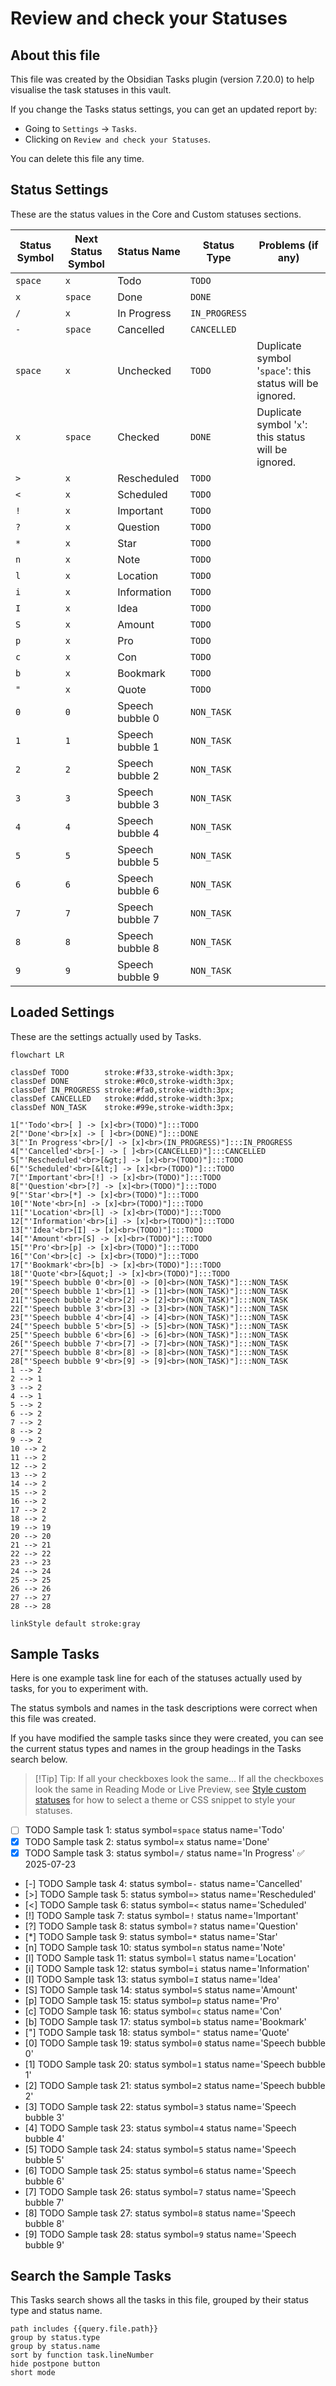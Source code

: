 # Review and check your Statuses

## About this file

This file was created by the Obsidian Tasks plugin (version 7.20.0) to help visualise the task statuses in this vault.

If you change the Tasks status settings, you can get an updated report by:

- Going to `Settings` -> `Tasks`.
- Clicking on `Review and check your Statuses`.

You can delete this file any time.

## Status Settings

<!--
Switch to Live Preview or Reading Mode to see the table.
If there are any Markdown formatting characters in status names, such as '*' or '_',
Obsidian may only render the table correctly in Reading Mode.
-->

These are the status values in the Core and Custom statuses sections.

| Status Symbol | Next Status Symbol | Status Name | Status Type | Problems (if any) |
| ----- | ----- | ----- | ----- | ----- |
| `space` | `x` | Todo | `TODO` |  |
| `x` | `space` | Done | `DONE` |  |
| `/` | `x` | In Progress | `IN_PROGRESS` |  |
| `-` | `space` | Cancelled | `CANCELLED` |  |
| `space` | `x` | Unchecked | `TODO` | Duplicate symbol '`space`': this status will be ignored. |
| `x` | `space` | Checked | `DONE` | Duplicate symbol '`x`': this status will be ignored. |
| `>` | `x` | Rescheduled | `TODO` |  |
| `<` | `x` | Scheduled | `TODO` |  |
| `!` | `x` | Important | `TODO` |  |
| `?` | `x` | Question | `TODO` |  |
| `*` | `x` | Star | `TODO` |  |
| `n` | `x` | Note | `TODO` |  |
| `l` | `x` | Location | `TODO` |  |
| `i` | `x` | Information | `TODO` |  |
| `I` | `x` | Idea | `TODO` |  |
| `S` | `x` | Amount | `TODO` |  |
| `p` | `x` | Pro | `TODO` |  |
| `c` | `x` | Con | `TODO` |  |
| `b` | `x` | Bookmark | `TODO` |  |
| `"` | `x` | Quote | `TODO` |  |
| `0` | `0` | Speech bubble 0 | `NON_TASK` |  |
| `1` | `1` | Speech bubble 1 | `NON_TASK` |  |
| `2` | `2` | Speech bubble 2 | `NON_TASK` |  |
| `3` | `3` | Speech bubble 3 | `NON_TASK` |  |
| `4` | `4` | Speech bubble 4 | `NON_TASK` |  |
| `5` | `5` | Speech bubble 5 | `NON_TASK` |  |
| `6` | `6` | Speech bubble 6 | `NON_TASK` |  |
| `7` | `7` | Speech bubble 7 | `NON_TASK` |  |
| `8` | `8` | Speech bubble 8 | `NON_TASK` |  |
| `9` | `9` | Speech bubble 9 | `NON_TASK` |  |

## Loaded Settings

<!-- Switch to Live Preview or Reading Mode to see the diagram. -->

These are the settings actually used by Tasks.

```mermaid
flowchart LR

classDef TODO        stroke:#f33,stroke-width:3px;
classDef DONE        stroke:#0c0,stroke-width:3px;
classDef IN_PROGRESS stroke:#fa0,stroke-width:3px;
classDef CANCELLED   stroke:#ddd,stroke-width:3px;
classDef NON_TASK    stroke:#99e,stroke-width:3px;

1["'Todo'<br>[ ] -> [x]<br>(TODO)"]:::TODO
2["'Done'<br>[x] -> [ ]<br>(DONE)"]:::DONE
3["'In Progress'<br>[/] -> [x]<br>(IN_PROGRESS)"]:::IN_PROGRESS
4["'Cancelled'<br>[-] -> [ ]<br>(CANCELLED)"]:::CANCELLED
5["'Rescheduled'<br>[&gt;] -> [x]<br>(TODO)"]:::TODO
6["'Scheduled'<br>[&lt;] -> [x]<br>(TODO)"]:::TODO
7["'Important'<br>[!] -> [x]<br>(TODO)"]:::TODO
8["'Question'<br>[?] -> [x]<br>(TODO)"]:::TODO
9["'Star'<br>[*] -> [x]<br>(TODO)"]:::TODO
10["'Note'<br>[n] -> [x]<br>(TODO)"]:::TODO
11["'Location'<br>[l] -> [x]<br>(TODO)"]:::TODO
12["'Information'<br>[i] -> [x]<br>(TODO)"]:::TODO
13["'Idea'<br>[I] -> [x]<br>(TODO)"]:::TODO
14["'Amount'<br>[S] -> [x]<br>(TODO)"]:::TODO
15["'Pro'<br>[p] -> [x]<br>(TODO)"]:::TODO
16["'Con'<br>[c] -> [x]<br>(TODO)"]:::TODO
17["'Bookmark'<br>[b] -> [x]<br>(TODO)"]:::TODO
18["'Quote'<br>[&quot;] -> [x]<br>(TODO)"]:::TODO
19["'Speech bubble 0'<br>[0] -> [0]<br>(NON_TASK)"]:::NON_TASK
20["'Speech bubble 1'<br>[1] -> [1]<br>(NON_TASK)"]:::NON_TASK
21["'Speech bubble 2'<br>[2] -> [2]<br>(NON_TASK)"]:::NON_TASK
22["'Speech bubble 3'<br>[3] -> [3]<br>(NON_TASK)"]:::NON_TASK
23["'Speech bubble 4'<br>[4] -> [4]<br>(NON_TASK)"]:::NON_TASK
24["'Speech bubble 5'<br>[5] -> [5]<br>(NON_TASK)"]:::NON_TASK
25["'Speech bubble 6'<br>[6] -> [6]<br>(NON_TASK)"]:::NON_TASK
26["'Speech bubble 7'<br>[7] -> [7]<br>(NON_TASK)"]:::NON_TASK
27["'Speech bubble 8'<br>[8] -> [8]<br>(NON_TASK)"]:::NON_TASK
28["'Speech bubble 9'<br>[9] -> [9]<br>(NON_TASK)"]:::NON_TASK
1 --> 2
2 --> 1
3 --> 2
4 --> 1
5 --> 2
6 --> 2
7 --> 2
8 --> 2
9 --> 2
10 --> 2
11 --> 2
12 --> 2
13 --> 2
14 --> 2
15 --> 2
16 --> 2
17 --> 2
18 --> 2
19 --> 19
20 --> 20
21 --> 21
22 --> 22
23 --> 23
24 --> 24
25 --> 25
26 --> 26
27 --> 27
28 --> 28

linkStyle default stroke:gray
```


## Sample Tasks

Here is one example task line for each of the statuses actually used by tasks, for you to experiment with.

The status symbols and names in the task descriptions were correct when this file was created.

If you have modified the sample tasks since they were created, you can see the current status types and names in the group headings in the Tasks search below.

> [!Tip] Tip: If all your checkboxes look the same...
> If all the checkboxes look the same in Reading Mode or Live Preview, see [Style custom statuses](https://publish.obsidian.md/tasks/How+To/Style+custom+statuses) for how to select a theme or CSS snippet to style your statuses.

- [ ] TODO Sample task 1: status symbol=`space` status name='Todo'
- [x] TODO Sample task 2: status symbol=`x` status name='Done'
- [x] TODO Sample task 3: status symbol=`/` status name='In Progress' ✅ 2025-07-23
- [-] TODO Sample task 4: status symbol=`-` status name='Cancelled'
- [>] TODO Sample task 5: status symbol=`>` status name='Rescheduled'
- [<] TODO Sample task 6: status symbol=`<` status name='Scheduled'
- [!] TODO Sample task 7: status symbol=`!` status name='Important'
- [?] TODO Sample task 8: status symbol=`?` status name='Question'
- [*] TODO Sample task 9: status symbol=`*` status name='Star'
- [n] TODO Sample task 10: status symbol=`n` status name='Note'
- [l] TODO Sample task 11: status symbol=`l` status name='Location'
- [i] TODO Sample task 12: status symbol=`i` status name='Information'
- [I] TODO Sample task 13: status symbol=`I` status name='Idea'
- [S] TODO Sample task 14: status symbol=`S` status name='Amount'
- [p] TODO Sample task 15: status symbol=`p` status name='Pro'
- [c] TODO Sample task 16: status symbol=`c` status name='Con'
- [b] TODO Sample task 17: status symbol=`b` status name='Bookmark'
- ["] TODO Sample task 18: status symbol=`"` status name='Quote'
- [0] TODO Sample task 19: status symbol=`0` status name='Speech bubble 0'
- [1] TODO Sample task 20: status symbol=`1` status name='Speech bubble 1'
- [2] TODO Sample task 21: status symbol=`2` status name='Speech bubble 2'
- [3] TODO Sample task 22: status symbol=`3` status name='Speech bubble 3'
- [4] TODO Sample task 23: status symbol=`4` status name='Speech bubble 4'
- [5] TODO Sample task 24: status symbol=`5` status name='Speech bubble 5'
- [6] TODO Sample task 25: status symbol=`6` status name='Speech bubble 6'
- [7] TODO Sample task 26: status symbol=`7` status name='Speech bubble 7'
- [8] TODO Sample task 27: status symbol=`8` status name='Speech bubble 8'
- [9] TODO Sample task 28: status symbol=`9` status name='Speech bubble 9'

## Search the Sample Tasks

This Tasks search shows all the tasks in this file, grouped by their status type and status name.

```tasks
path includes {{query.file.path}}
group by status.type
group by status.name
sort by function task.lineNumber
hide postpone button
short mode
```
